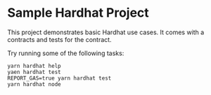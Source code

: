 # Sample Hardhat Project

This project demonstrates basic Hardhat use cases. It comes with a contracts and tests for the contract.

Try running some of the following tasks:

```shell
yarn hardhat help
yaen hardhat test
REPORT_GAS=true yarn hardhat test
yarn hardhat node
```
